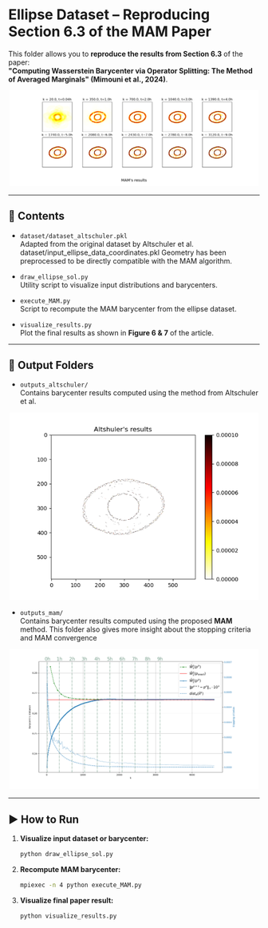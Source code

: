 # Ellipse Dataset – Reproducing Section 6.3 of the MAM Paper

This folder allows you to **reproduce the results from Section 6.3** of the paper:  
**"Computing Wasserstein Barycenter via Operator Splitting: The Method of Averaged Marginals" (Mimouni et al., 2024)**.

<p align="center">
  <img src="figures/MAM.png" width="500"/>
</p>


---

## 📁 Contents

- `dataset/dataset_altschuler.pkl`  
  Adapted from the original dataset by Altschuler et al. dataset/input_ellipse_data_coordinates.pkl
  Geometry has been preprocessed to be directly compatible with the MAM algorithm.

- `draw_ellipse_sol.py`  
  Utility script to visualize input distributions and barycenters.

- `execute_MAM.py`  
  Script to recompute the MAM barycenter from the ellipse dataset.

- `visualize_results.py`  
  Plot the final results as shown in **Figure 6 & 7** of the article.

---

## 📂 Output Folders

- `outputs_altschuler/`  
  Contains barycenter results computed using the method from Altschuler et al.

<p align="center">
  <img src="figures/altschuler.png" width="500"/>
</p>


- `outputs_mam/`  
  Contains barycenter results computed using the proposed **MAM** method.
This folder also gives more insight about the stopping criteria and MAM convergence
<p align="center">
  <img src="figures/evolution_MAM.png" width="500"/>
</p>

---

## ▶️ How to Run

1. **Visualize input dataset or barycenter:**
   ```bash
   python draw_ellipse_sol.py
   
2. **Recompute MAM barycenter:**
    ```bash
    mpiexec -n 4 python execute_MAM.py
   
3. **Visualize final paper result:**
    ```bash
    python visualize_results.py